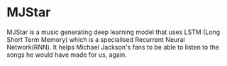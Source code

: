 # MJStar

MJStar is a music generating deep learning model that uses LSTM (Long Short Term Memory) which is a specialised Recurrent Neural Network(RNN). It helps Michael Jackson's fans to be able to listen to the songs he would have made for us, again. 
